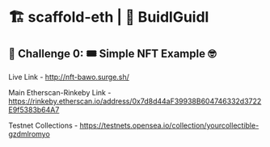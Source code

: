 # 🏗 scaffold-eth | 🏰 BuidlGuidl

## 🚩 Challenge 0: 🎟 Simple NFT Example 🤓

Live Link -  http://nft-bawo.surge.sh/

Main Etherscan-Rinkeby Link - https://rinkeby.etherscan.io/address/0x7d8d44aF39938B604746332d3722E9f5383b64A7

Testnet Collections - https://testnets.opensea.io/collection/yourcollectible-gzdmlromyo
